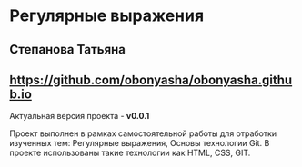# Регулярные выражения  
## Степанова Татьяна  
## https://github.com/obonyasha/obonyasha.github.io 

Актуальная версия проекта - **v0.0.1**  

Проект выполнен в рамках самостоятельной работы для отработки изученных тем: Регулярные выражения, Основы технологии Git.
В проекте использованы такие технологии как HTML, CSS, GIT.
